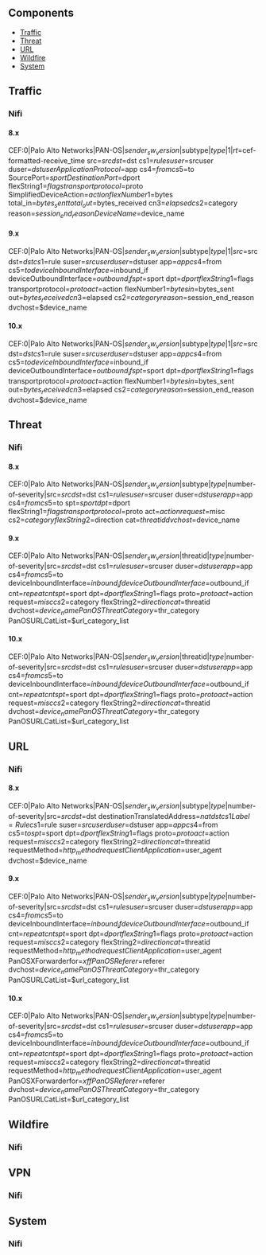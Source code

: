 ## Components
* [Traffic](#Traffic)
* [Threat](#Threat)
* [URL](#URL)
* [Wildfire](#Wildfire)
* [System](#Wildfire)

## Traffic
### Nifi

#### 8.x
CEF:0|Palo Alto Networks|PAN-OS|$sender_sw_version|$subtype|$type|1|rt=$cef-formatted-receive_time src=$src dst=$dst cs1=$rule suser=$srcuser duser=$dstuser ApplicationProtocol=$app cs4=$from cs5=$to SourcePort=$sport DestinationPort=$dport flexString1=$flags transportprotocol=$proto SimplifiedDeviceAction=$action flexNumber1=$bytes total_in=$bytes_sent total_out=$bytes_received cn3=$elapsed cs2=$category reason=$session_end_reason DeviceName=$device_name
#### 9.x
CEF:0|Palo Alto Networks|PAN-OS|$sender_sw_version|$subtype|$type|1|src=$src dst=$dst cs1=$rule suser=$srcuser duser=$dstuser app=$app cs4=$from cs5=$to deviceInboundInterface=$inbound_if deviceOutboundInterface=$outbound_if spt=$sport dpt=$dport flexString1=$flags transportprotocol=$proto act=$action flexNumber1=$bytes in=$bytes_sent out=$bytes_received cn3=$elapsed cs2=$category reason=$session_end_reason dvchost=$device_name
#### 10.x
CEF:0|Palo Alto Networks|PAN-OS|$sender_sw_version|$subtype|$type|1|src=$src dst=$dst cs1=$rule suser=$srcuser duser=$dstuser app=$app cs4=$from cs5=$to deviceInboundInterface=$inbound_if deviceOutboundInterface=$outbound_if spt=$sport dpt=$dport flexString1=$flags transportprotocol=$proto act=$action flexNumber1=$bytes in=$bytes_sent out=$bytes_received cn3=$elapsed cs2=$category reason=$session_end_reason dvchost=$device_name

## Threat
### Nifi
#### 8.x
CEF:0|Palo Alto Networks|PAN-OS|$sender_sw_version|$subtype|$type|$number-of-severity|src=$src dst=$dst cs1=$rule suser=$srcuser duser=$dstuser app=$app cs4=$from cs5=$to spt=$sport dpt=$dport flexString1=$flags transportprotocol=$proto act=$action request=$misc cs2=$category flexString2=$direction cat=$threatid dvchost=$device_name 

#### 9.x
CEF:0|Palo Alto Networks|PAN-OS|$sender_sw_version|$threatid|$type|$number-of-severity|src=$src dst=$dst cs1=$rule suser=$srcuser duser=$dstuser app=$app cs4=$from cs5=$to deviceInboundInterface=$inbound_if deviceOutboundInterface=$outbound_if cnt=$repeatcnt spt=$sport dpt=$dport flexString1=$flags proto=$proto act=$action request=$misc cs2=$category flexString2=$direction cat=$threatid dvchost=$device_name PanOSThreatCategory=$thr_category PanOSURLCatList=$url_category_list

#### 10.x
CEF:0|Palo Alto Networks|PAN-OS|$sender_sw_version|$threatid|$type|$number-of-severity|src=$src dst=$dst cs1=$rule suser=$srcuser duser=$dstuser app=$app cs4=$from cs5=$to deviceInboundInterface=$inbound_if deviceOutboundInterface=$outbound_if cnt=$repeatcnt spt=$sport dpt=$dport flexString1=$flags proto=$proto act=$action request=$misc cs2=$category flexString2=$direction cat=$threatid dvchost=$device_name PanOSThreatCategory=$thr_category PanOSURLCatList=$url_category_list


## URL
### Nifi
#### 8.x
CEF:0|Palo Alto Networks|PAN-OS|$sender_sw_version|$subtype|$type|$number-of-severity|src=$src dst=$dst destinationTranslatedAddress=$natdst cs1Label=Rule cs1=$rule suser=$srcuser duser=$dstuser app=$app cs4=$from cs5=$to spt=$sport dpt=$dport flexString1=$flags proto=$proto act=$action request=$misc cs2=$category flexString2=$direction cat=$threatid requestMethod=$http_method requestClientApplication=$user_agent dvchost=$device_name 

#### 9.x
CEF:0|Palo Alto Networks|PAN-OS|$sender_sw_version|$subtype|$type|$number-of-severity|src=$src dst=$dst cs1=$rule suser=$srcuser duser=$dstuser app=$app cs4=$from cs5=$to deviceInboundInterface=$inbound_if deviceOutboundInterface=$outbound_if cnt=$repeatcnt spt=$sport dpt=$dport flexString1=$flags proto=$proto act=$action request=$misc cs2=$category flexString2=$direction cat=$threatid requestMethod=$http_method requestClientApplication=$user_agent PanOSXForwarderfor=$xff PanOSReferer=$referer dvchost=$device_name PanOSThreatCategory=$thr_category PanOSURLCatList=$url_category_list

#### 10.x
CEF:0|Palo Alto Networks|PAN-OS|$sender_sw_version|$subtype|$type|$number-of-severity|src=$src dst=$dst cs1=$rule suser=$srcuser duser=$dstuser app=$app cs4=$from cs5=$to deviceInboundInterface=$inbound_if deviceOutboundInterface=$outbound_if cnt=$repeatcnt spt=$sport dpt=$dport flexString1=$flags proto=$proto act=$action request=$misc cs2=$category flexString2=$direction cat=$threatid requestMethod=$http_method requestClientApplication=$user_agent PanOSXForwarderfor=$xff PanOSReferer=$referer dvchost=$device_name PanOSThreatCategory=$thr_category PanOSURLCatList=$url_category_list

## Wildfire
### Nifi


## VPN
### Nifi

## System
### Nifi


